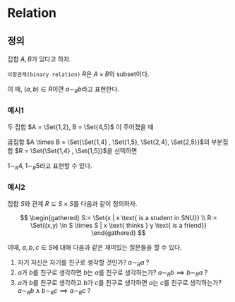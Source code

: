 # Relation
## 정의
집합 $A,B$가 있다고 하자.

`이항관계(binary relation)` $R$은 $A \times B$의 subset이다.

이 때, $(a,b) \in R$이면 $a \sim_R b$라고 표현한다.

### 예시1

두 집합 $A = \Set{1,2}, B = \Set{4,5}$ 이 주어졌을 때

곱집합 $A \times B = \Set{\Set{1,4} , \Set{1,5}, \Set{2,4}, \Set{2,5}}$의 부분집합 $R = \Set{\Set{1,4} , \Set{1,5}}$을 선택하면

$1 \sim_R 4, 1 \sim_R 5$라고 표현할 수 있다.

### 예시2

집합 $S$와 관계 $R \subseteq S \times S$를 다음과 같이 정의하자.

$$ \begin{gathered} S:= \Set{x | x \text{ is a student in SNU}} \\ R:= \Set{(x,y) \in S \times S | x \text{ thinks } y \text{ is a friend}} \end{gathered} $$

이때, $a,b,c \in S$에 대해 다음과 같은 재미있는 질문들을 할 수 있다.

1.  자기 자신은 자기를 친구로 생각할 것인가? $a \sim_R a$ ?
2.  $a$가 $b$를 친구로 생각하면 $b$는 $a$를 친구로 생각하는가? $a \sim_R b \implies b \sim_R a$ ?
3.  $a$가 $b$를 친구로 생각하고 $b$가 $c$를 친구로 생각하면 $a$는 $c$를 친구로 생각하는가? $a \sim_R b \land b \sim_R c \implies a \sim_R c$ ?


